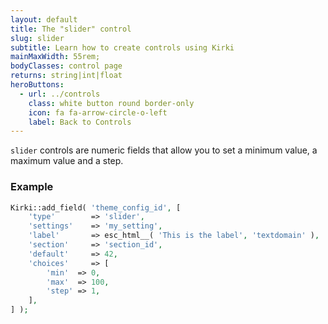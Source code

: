 ```yaml
---
layout: default
title: The "slider" control
slug: slider
subtitle: Learn how to create controls using Kirki
mainMaxWidth: 55rem;
bodyClasses: control page
returns: string|int|float
heroButtons:
  - url: ../controls
    class: white button round border-only
    icon: fa fa-arrow-circle-o-left
    label: Back to Controls
---
```


`slider` controls are numeric fields that allow you to set a minimum value, a maximum value and a step.

### Example

```php
Kirki::add_field( 'theme_config_id', [
	'type'        => 'slider',
	'settings'    => 'my_setting',
	'label'       => esc_html__( 'This is the label', 'textdomain' ),
	'section'     => 'section_id',
	'default'     => 42,
	'choices'     => [
		'min'  => 0,
		'max'  => 100,
		'step' => 1,
	],
] );
```

